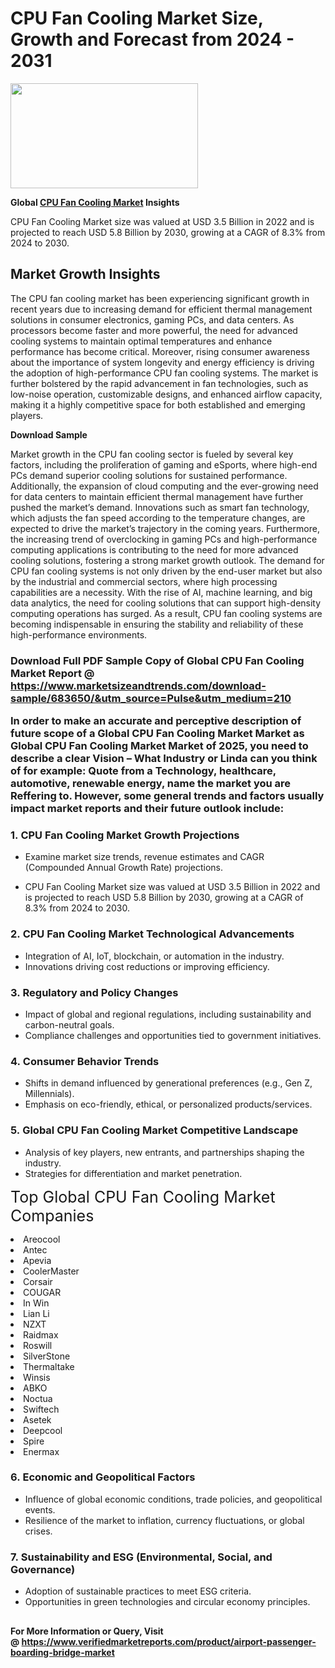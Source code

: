 <H1>CPU Fan Cooling Market Size, Growth and Forecast from 2024 - 2031</H1><img class="aligncenter size-medium wp-image-584254" src="https://thirdeyenews.in/wp-content/uploads/2024/09/Global-Market-Research-300x168.jpeg" alt="" width="300" height="168" /><p><strong>Global&nbsp;<a href="https://www.marketsizeandtrends.com/download-sample/683650/&amp;utm_source=Pulse&amp;utm_medium=210">CPU Fan Cooling Market</a> Insights</strong></p><p>CPU Fan Cooling Market size was valued at USD 3.5 Billion in 2022 and is projected to reach USD 5.8 Billion by 2030, growing at a CAGR of 8.3% from 2024 to 2030.</p><p><h2>Market Growth Insights</h2> <p>The CPU fan cooling market has been experiencing significant growth in recent years due to increasing demand for efficient thermal management solutions in consumer electronics, gaming PCs, and data centers. As processors become faster and more powerful, the need for advanced cooling systems to maintain optimal temperatures and enhance performance has become critical. Moreover, rising consumer awareness about the importance of system longevity and energy efficiency is driving the adoption of high-performance CPU fan cooling systems. The market is further bolstered by the rapid advancement in fan technologies, such as low-noise operation, customizable designs, and enhanced airflow capacity, making it a highly competitive space for both established and emerging players.</p> <p><strong>Download Sample</strong></p> <p>Market growth in the CPU fan cooling sector is fueled by several key factors, including the proliferation of gaming and eSports, where high-end PCs demand superior cooling solutions for sustained performance. Additionally, the expansion of cloud computing and the ever-growing need for data centers to maintain efficient thermal management have further pushed the market’s demand. Innovations such as smart fan technology, which adjusts the fan speed according to the temperature changes, are expected to drive the market’s trajectory in the coming years. Furthermore, the increasing trend of overclocking in gaming PCs and high-performance computing applications is contributing to the need for more advanced cooling solutions, fostering a strong market growth outlook. The demand for CPU fan cooling systems is not only driven by the end-user market but also by the industrial and commercial sectors, where high processing capabilities are a necessity. With the rise of AI, machine learning, and big data analytics, the need for cooling solutions that can support high-density computing operations has surged. As a result, CPU fan cooling systems are becoming indispensable in ensuring the stability and reliability of these high-performance environments. <h3></p><p><span class=""><strong>Download Full PDF Sample Copy of Global CPU Fan Cooling Market Report</strong> @ <a href="https://www.marketsizeandtrends.com/download-sample/683650/&amp;utm_source=Pulse&amp;utm_medium=210" target="_blank">https://www.marketsizeandtrends.com/download-sample/683650/&amp;utm_source=Pulse&amp;utm_medium=210</a></span></p><p>In order to make an accurate and perceptive description of future scope of a Global&nbsp;CPU Fan Cooling Market Market as Global&nbsp;CPU Fan Cooling Market Market of 2025, you need to describe a clear Vision &ndash; What Industry or Linda can you think of for example: Quote from a Technology, healthcare, automotive, renewable energy, name the market you are Reffering to. However, some general trends and factors usually impact market reports and their future outlook include:</p><h3>1.&nbsp;<strong>CPU Fan Cooling Market Growth Projections</strong></h3><ul><li>Examine market size trends, revenue estimates and CAGR (Compounded Annual Growth Rate) projections.</li><li><p>CPU Fan Cooling Market size was valued at USD 3.5 Billion in 2022 and is projected to reach USD 5.8 Billion by 2030, growing at a CAGR of 8.3% from 2024 to 2030.</p></li></ul><h3>2.&nbsp;<strong>CPU Fan Cooling Market Technological Advancements</strong></h3><ul><li>Integration of AI, IoT, blockchain, or automation in the industry.</li><li>Innovations driving cost reductions or improving efficiency.</li></ul><h3>3.&nbsp;<strong>Regulatory and Policy Changes</strong></h3><ul><li>Impact of global and regional regulations, including sustainability and carbon-neutral goals.</li><li>Compliance challenges and opportunities tied to government initiatives.</li></ul><h3>4.&nbsp;<strong>Consumer Behavior Trends</strong></h3><ul><li>Shifts in demand influenced by generational preferences (e.g., Gen Z, Millennials).</li><li>Emphasis on eco-friendly, ethical, or personalized products/services.</li></ul><h3>5.&nbsp;<strong>Global CPU Fan Cooling Market Competitive Landscape</strong></h3><ul><li>Analysis of key players, new entrants, and partnerships shaping the industry.</li><li>Strategies for differentiation and market penetration.</li></ul><p data-pm-slice="1 1 []"><span style="color: inherit; font-family: inherit; font-size: 25px;">Top Global CPU Fan Cooling Market Companies</span></p><div class="" data-test-id=""><p><li>Areocool</li><li> Antec</li><li> Apevia</li><li> CoolerMaster</li><li> Corsair</li><li> COUGAR</li><li> In Win</li><li> Lian Li</li><li> NZXT</li><li> Raidmax</li><li> Roswill</li><li> SilverStone</li><li> Thermaltake</li><li> Winsis</li><li> ABKO</li><li> Noctua</li><li> Swiftech</li><li> Asetek</li><li> Deepcool</li><li> Spire</li><li> Enermax</li></p></div><h3>6.&nbsp;<strong>Economic and Geopolitical Factors</strong></h3><ul><li>Influence of global economic conditions, trade policies, and geopolitical events.</li><li>Resilience of the market to inflation, currency fluctuations, or global crises.</li></ul><h3>7.&nbsp;<strong>Sustainability and ESG (Environmental, Social, and Governance)</strong></h3><ul><li>Adoption of sustainable practices to meet ESG criteria.</li><li>Opportunities in green technologies and circular economy principles.</li></ul><h2><strong style="font-size: 14px;">For More Information or Query, Visit @&nbsp;</strong><a style="background-color: #ffffff; font-size: 14px;" href="https://www.marketsizeandtrends.com/report/cpu-fan-cooling-market/" target="_blank">https://www.verifiedmarketreports.com/product/airport-passenger-boarding-bridge-market</a></h2>
